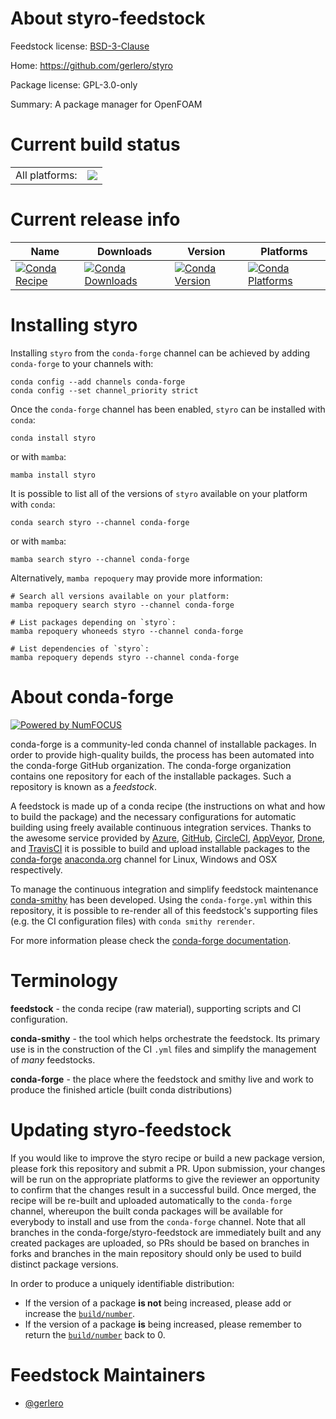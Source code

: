 About styro-feedstock
=====================

Feedstock license: [BSD-3-Clause](https://github.com/conda-forge/styro-feedstock/blob/main/LICENSE.txt)

Home: https://github.com/gerlero/styro

Package license: GPL-3.0-only

Summary: A package manager for OpenFOAM

Current build status
====================


<table><tr><td>All platforms:</td>
    <td>
      <a href="https://dev.azure.com/conda-forge/feedstock-builds/_build/latest?definitionId=24945&branchName=main">
        <img src="https://dev.azure.com/conda-forge/feedstock-builds/_apis/build/status/styro-feedstock?branchName=main">
      </a>
    </td>
  </tr>
</table>

Current release info
====================

| Name | Downloads | Version | Platforms |
| --- | --- | --- | --- |
| [![Conda Recipe](https://img.shields.io/badge/recipe-styro-green.svg)](https://anaconda.org/conda-forge/styro) | [![Conda Downloads](https://img.shields.io/conda/dn/conda-forge/styro.svg)](https://anaconda.org/conda-forge/styro) | [![Conda Version](https://img.shields.io/conda/vn/conda-forge/styro.svg)](https://anaconda.org/conda-forge/styro) | [![Conda Platforms](https://img.shields.io/conda/pn/conda-forge/styro.svg)](https://anaconda.org/conda-forge/styro) |

Installing styro
================

Installing `styro` from the `conda-forge` channel can be achieved by adding `conda-forge` to your channels with:

```
conda config --add channels conda-forge
conda config --set channel_priority strict
```

Once the `conda-forge` channel has been enabled, `styro` can be installed with `conda`:

```
conda install styro
```

or with `mamba`:

```
mamba install styro
```

It is possible to list all of the versions of `styro` available on your platform with `conda`:

```
conda search styro --channel conda-forge
```

or with `mamba`:

```
mamba search styro --channel conda-forge
```

Alternatively, `mamba repoquery` may provide more information:

```
# Search all versions available on your platform:
mamba repoquery search styro --channel conda-forge

# List packages depending on `styro`:
mamba repoquery whoneeds styro --channel conda-forge

# List dependencies of `styro`:
mamba repoquery depends styro --channel conda-forge
```


About conda-forge
=================

[![Powered by
NumFOCUS](https://img.shields.io/badge/powered%20by-NumFOCUS-orange.svg?style=flat&colorA=E1523D&colorB=007D8A)](https://numfocus.org)

conda-forge is a community-led conda channel of installable packages.
In order to provide high-quality builds, the process has been automated into the
conda-forge GitHub organization. The conda-forge organization contains one repository
for each of the installable packages. Such a repository is known as a *feedstock*.

A feedstock is made up of a conda recipe (the instructions on what and how to build
the package) and the necessary configurations for automatic building using freely
available continuous integration services. Thanks to the awesome service provided by
[Azure](https://azure.microsoft.com/en-us/services/devops/), [GitHub](https://github.com/),
[CircleCI](https://circleci.com/), [AppVeyor](https://www.appveyor.com/),
[Drone](https://cloud.drone.io/welcome), and [TravisCI](https://travis-ci.com/)
it is possible to build and upload installable packages to the
[conda-forge](https://anaconda.org/conda-forge) [anaconda.org](https://anaconda.org/)
channel for Linux, Windows and OSX respectively.

To manage the continuous integration and simplify feedstock maintenance
[conda-smithy](https://github.com/conda-forge/conda-smithy) has been developed.
Using the ``conda-forge.yml`` within this repository, it is possible to re-render all of
this feedstock's supporting files (e.g. the CI configuration files) with ``conda smithy rerender``.

For more information please check the [conda-forge documentation](https://conda-forge.org/docs/).

Terminology
===========

**feedstock** - the conda recipe (raw material), supporting scripts and CI configuration.

**conda-smithy** - the tool which helps orchestrate the feedstock.
                   Its primary use is in the construction of the CI ``.yml`` files
                   and simplify the management of *many* feedstocks.

**conda-forge** - the place where the feedstock and smithy live and work to
                  produce the finished article (built conda distributions)


Updating styro-feedstock
========================

If you would like to improve the styro recipe or build a new
package version, please fork this repository and submit a PR. Upon submission,
your changes will be run on the appropriate platforms to give the reviewer an
opportunity to confirm that the changes result in a successful build. Once
merged, the recipe will be re-built and uploaded automatically to the
`conda-forge` channel, whereupon the built conda packages will be available for
everybody to install and use from the `conda-forge` channel.
Note that all branches in the conda-forge/styro-feedstock are
immediately built and any created packages are uploaded, so PRs should be based
on branches in forks and branches in the main repository should only be used to
build distinct package versions.

In order to produce a uniquely identifiable distribution:
 * If the version of a package **is not** being increased, please add or increase
   the [``build/number``](https://docs.conda.io/projects/conda-build/en/latest/resources/define-metadata.html#build-number-and-string).
 * If the version of a package **is** being increased, please remember to return
   the [``build/number``](https://docs.conda.io/projects/conda-build/en/latest/resources/define-metadata.html#build-number-and-string)
   back to 0.

Feedstock Maintainers
=====================

* [@gerlero](https://github.com/gerlero/)

